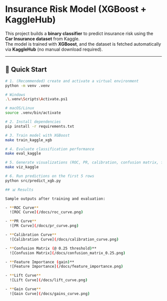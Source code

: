 # Insurance Risk Model (XGBoost + KaggleHub)

This project builds a **binary classifier** to predict insurance risk using the **Car Insurance dataset** from Kaggle.  
The model is trained with **XGBoost**, and the dataset is fetched automatically via **KaggleHub** (no manual download required).

---

## 🚀 Quick Start

```bash
# 1. (Recommended) create and activate a virtual environment
python -m venv .venv

# Windows
.\.venv\Scripts\Activate.ps1

# macOS/Linux
source .venv/bin/activate

# 2. Install dependencies
pip install -r requirements.txt

# 3. Train model with XGBoost
make train_kaggle_xgb

# 4. Evaluate classification performance
make eval_kaggle

# 5. Generate visualizations (ROC, PR, calibration, confusion matrix, feature importance, lift/gain)
make viz_kaggle

# 6. Run predictions on the first 5 rows
python src/predict_xgb.py

## 📊 Results

Sample outputs after training and evaluation:

- **ROC Curve**  
  ![ROC Curve](/docs/roc_curve.png)

- **PR Curve**  
  ![PR Curve](/docs/pr_curve.png)

- **Calibration Curve**  
  ![Calibration Curve](/docs/calibration_curve.png)

- **Confusion Matrix (@ 0.25 threshold)**  
  ![Confusion Matrix](/docs/confusion_matrix_0.25.png)

- **Feature Importance (gain)**  
  ![Feature Importance](/docs/feature_importance.png)

- **Lift Curve**  
  ![Lift Curve](/docs/lift_curve.png)

- **Gain Curve**  
  ![Gain Curve](/docs/gains_curve.png)
